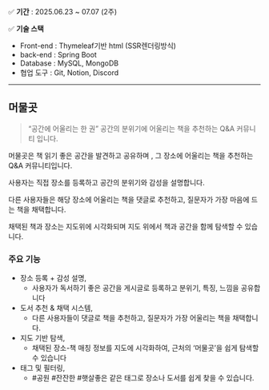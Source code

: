 ✅ **기간** : 2025.06.23 ~ 07.07 (2주)

✅ **기술 스택**

- Front-end : Thymeleaf기반 html (SSR렌더링방식)
- back-end : Spring Boot
- Database : MySQL, MongoDB
- 협업 도구 : Git, Notion, Discord

---

## 머물곳

> “공간에 어울리는 한 권”
공간의 분위기에 어울리는 책을 추천하는 Q&A 커뮤니티 입니다.
> 

머물곳은 책 읽기 좋은 공간을 발견하고 공유하며 , 그 장소에 어울리는 책을 추천하는 Q&A 커뮤니티입니다.

사용자는 직접 장소를 등록하고 공간의 분위기와 감성을 설명합니다.

다른 사용자들은 해당 장소에 어울리는 책을 댓글로 추천하고, 질문자가 가장 마음에 드는 책을 채택합니다.

채택된 책과 장소는 지도위에 시각화되며 지도 위에서 책과 공간을 함께 탐색할 수 있습니다.

### 주요 기능

- 장소 등록 + 감성 설명,
    - 사용자가 독서하기 좋은 공간을 게시글로 등록하고 분위기, 특징, 느낌을 공유합니다
- 도서 추천 & 채택 시스템,
    - 다른 사용자들이 댓글로 책을 추천하고, 질문자가 가장 어울리는 책을 채택합니다.
- 지도 기반 탐색,
    - 채택된 장소-책 매칭 정보를 지도에 시각화하여, 근처의 ‘머물곳’을 쉽게 탐색할 수 있습니다
- 태그 및 필터링,
    - #공원 #잔잔한 #햇살좋은 같은 태그로 장소나 도서를 쉽게 찾을 수 있습니다.
